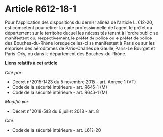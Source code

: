 # Article R612-18-1

Pour l'application des dispositions du dernier alinéa de l'article L. 612-20, est compétent pour retirer la carte
professionnelle de l'agent le préfet du département sur le territoire duquel les nécessités tenant à l'ordre public se
manifestent ou, respectivement, le préfet de police ou le préfet de police des Bouches-du-Rhône lorsque celles-ci se
manifestent à Paris ou sur les emprises des aérodromes de Paris-Charles de Gaulle, Paris-Le Bourget et Paris-Orly, ou dans le
département des Bouches-du-Rhône.

**Liens relatifs à cet article**

_Cité par_:

  - Décret n°2015-1423 du 5 novembre 2015 - art. Annexe 1 (VT)
  - Code de la sécurité intérieure - art. R645-1 (M)
  - Code de la sécurité intérieure - art. R646-1 (M)

_Modifié par_:

  - Décret n°2018-583 du 6 juillet 2018 - art. 8

_Cite_:

  - Code de la sécurité intérieure - art. L612-20

